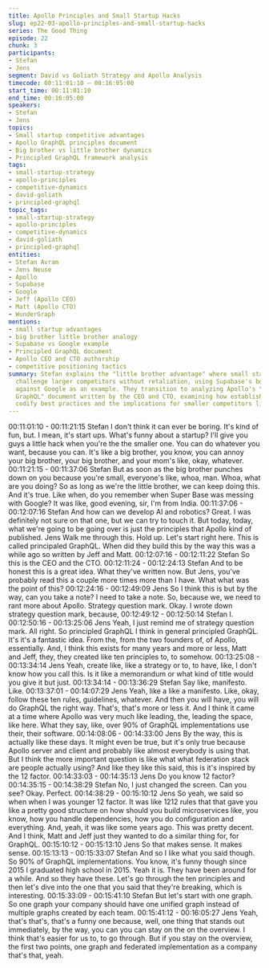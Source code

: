 ```yaml
---
title: Apollo Principles and Small Startup Hacks
slug: ep22-03-apollo-principles-and-small-startup-hacks
series: The Good Thing
episode: 22
chunk: 3
participants:
- Stefan
- Jens
segment: David vs Goliath Strategy and Apollo Analysis
timecode: 00:11:01:10 – 00:16:05:00
start_time: 00:11:01:10
end_time: 00:16:05:00
speakers:
- Stefan
- Jens
topics:
- Small startup competitive advantages
- Apollo GraphQL principles document
- Big brother vs little brother dynamics
- Principled GraphQL framework analysis
tags:
- small-startup-strategy
- apollo-principles
- competitive-dynamics
- david-goliath
- principled-graphql
topic_tags:
- small-startup-strategy
- apollo-principles
- competitive-dynamics
- david-goliath
- principled-graphql
entities:
- Stefan Avram
- Jens Neuse
- Apollo
- Supabase
- Google
- Jeff (Apollo CEO)
- Matt (Apollo CTO)
- WunderGraph
mentions:
- small startup advantages
- big brother little brother analogy
- Supabase vs Google example
- Principled GraphQL document
- Apollo CEO and CTO authorship
- competitive positioning tactics
summary: Stefan explains the "little brother advantage" where small startups can aggressively
  challenge larger competitors without retaliation, using Supabase's bold marketing
  against Google as an example. They transition to analyzing Apollo's "Principled
  GraphQL" document written by the CEO and CTO, examining how established companies
  codify best practices and the implications for smaller competitors like WunderGraph.
---
```


00:11:01:10 - 00:11:21:15
Stefan
I don't think it can ever be boring. It's kind of fun, but. I mean, it's start ups. What's funny about a
startup? I'll give you guys a little hack when you're the the smaller one. You can do whatever
you want, because you can. It's like a big brother, you know, you can annoy your big brother,
your big brother, and your mom's like, okay, whatever.
00:11:21:15 - 00:11:37:06
Stefan
But as soon as the big brother punches down on you because you're small, everyone's like,
whoa, man. Whoa, what are you doing? So as long as we're the little brother, we can keep
doing this. And it's true. Like when, do you remember when Super Base was messing with
Google? It was like, good evening, sir, I'm from India.
00:11:37:06 - 00:12:07:16
Stefan
And how can we develop AI and robotics? Great. I was definitely not sure on that one, but we
can try to touch it. But today, today, what we're going to be going over is just the principles that
Apollo kind of published. Jens Walk me through this. Hold up. Let's start right here. This is
called principaled GraphQL. When did they build this by the way this was a while ago so written
by Jeff and Matt.
00:12:07:16 - 00:12:11:22
Stefan
So this is the CEO and the CTO.
00:12:11:24 - 00:12:24:13
Stefan
And to be honest this is a great idea. What they've written now. But Jens, you've probably read
this a couple more times more than I have. What what was the point of this?
00:12:24:16 - 00:12:49:09
Jens
So I think this is but by the way, can you take a note? I need to take a note. So, because we, we
need to rant more about Apollo. Strategy question mark. Okay. I wrote down strategy question
mark, because,
00:12:49:12 - 00:12:50:14
Stefan
I.
00:12:50:16 - 00:13:25:06
Jens
Yeah, I just remind me of strategy question mark. All right. So principled GraphQL I think in
general principled GraphQL. It's it's a fantastic idea. From the, from the two founders of, of
Apollo, essentially. And, I think this exists for many years and more or less, Matt and Jeff, they,
they created like ten principles to, to somehow.
00:13:25:08 - 00:13:34:14
Jens
Yeah, create like, like a strategy or to, to have, like, I don't know how you call this. Is it like a
memorandum or what kind of title would you give it but just.
00:13:34:14 - 00:13:36:29
Stefan
Say like, manifesto. Like.
00:13:37:01 - 00:14:07:29
Jens
Yeah, like a like a manifesto. Like, okay, follow these ten rules, guidelines, whatever. And then
you will have, you will do GraphQL the right way. That's, that's more or less it. And I think it
came at a time where Apollo was very much like leading, the, leading the space, like here. What
they say, like, over 90% of GraphQL implementations use their, their software.
00:14:08:06 - 00:14:33:00
Jens
By the way, this is actually like these days. It might even be true, but it's only true because
Apollo server and client and probably like almost everybody is using that. But I think the more
important question is like what what federation stack are people actually using? And like they
like this said, this is it's inspired by the 12 factor.
00:14:33:03 - 00:14:35:13
Jens
Do you know 12 factor?
00:14:35:15 - 00:14:38:29
Stefan
No, I just changed the screen. Can you see? Okay. Perfect.
00:14:38:29 - 00:15:10:12
Jens
So yeah, we said so when when I was younger 12 factor. It was like 1212 rules that that gave
you like a pretty good structure on how should you build microservices like, you know, how you
handle dependencies, how you do configuration and everything. And, yeah, it was like some
years ago. This was pretty decent. And I think, Matt and Jeff just they wanted to do a similar
thing for, for GraphQL.
00:15:10:12 - 00:15:13:10
Jens
So that makes sense. It makes sense.
00:15:13:13 - 00:15:33:07
Stefan
And so I like what you said though. So 90% of GraphQL implementations. You know, it's funny
though since 2015 I graduated high school in 2015. Yeah it is. They have been around for a
while. And so they have these. Let's go through the ten principles and then let's dive into the
one that you said that they're breaking, which is interesting.
00:15:33:09 - 00:15:41:10
Stefan
But let's start with one graph. So one graph your company should have one unified graph
instead of multiple graphs created by each team.
00:15:41:12 - 00:16:05:27
Jens
Yeah, that's that's, that's a funny one because, well, one thing that stands out immediately, by
the way, you can you can stay on the on the overview. I think that's easier for us to, to go
through. But if you stay on the overview, the first two points, one graph and federated
implementation as a company that's that, yeah.